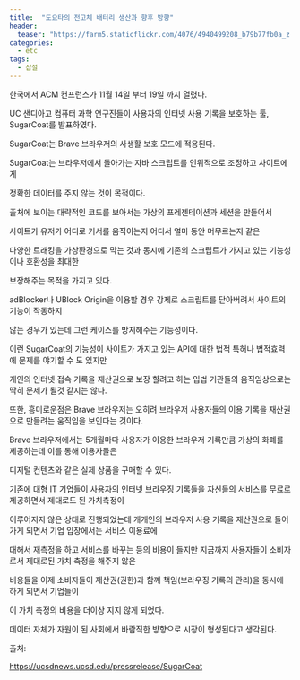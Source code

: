 ```yaml
---
title:  "도요타의 전고체 배터리 생산과 향후 방향"
header:
  teaser: "https://farm5.staticflickr.com/4076/4940499208_b79b77fb0a_z.jpg"
categories: 
  - etc
tags:
  - 잡설
---
```


  한국에서 ACM 컨프런스가 11월 14일 부터 19일 까지 열렸다.
  
  UC 샌디아고 컴퓨터 과학 연구진들이 사용자의 인터넷 사용 기록을 보호하는 툴, SugarCoat를 발표하였다.
  
  SugarCoat는 Brave 브라우저의 사생활 보호 모드에 적용된다.
  
  SugarCoat는 브라우저에서 돌아가는 자바 스크립트를 인위적으로 조정하고 사이트에게
  
  정확한 데이터를 주지 않는 것이 목적이다.
  
  출처에 보이는 대략적인 코드를 보아서는 가상의 프레젠테이션과 세션을 만들어서 
  
  사이트가 유저가 어디로 커서를 움직이는지 어디서 얼마 동안 머무르는지 같은
  
  다양한 트래킹을 가상환경으로 막는 것과 동시에 기존의 스크립트가 가지고 있는 기능성이나 호환성을 최대한
  
  보장해주는 목적을 가지고 있다.
  
  adBlocker나 UBlock Origin을 이용할 경우 강제로 스크립트를 닫아버려서 사이트의 기능이 작동하지
  
  않는 경우가 있는데 그런 케이스를 방지해주는 기능성이다.
  
  이런 SugarCoat의 기능성이 사이트가 가지고 있는 API에 대한 법적 특허나 법적효력에 문제를 야기할 수 도 있지만
  
  개인의 인터넷 접속 기록을 재산권으로 보장 할려고 하는 입법 기관들의 움직임상으로는 딱히 문제가 될것 같지는 않다.
  
  또한, 흥미로운점은 Brave 브라우저는 오히려 브라우저 사용자들의 이용 기록을 재산권으로 만들려는 움직임을 보인다는 것이다.
  
  Brave 브라우저에서는 5개월마다 사용자가 이용한 브라우저 기록만큼 가상의 화폐를 제공하는데 이를 통해 이용자들은 
  
  디지털 컨텐츠와 같은 실제 상품을 구매할 수 있다.
  
  기존에 대형 IT 기업들이 사용자의 인터넷 브라우징 기록들을 자신들의 서비스를 무료로 제공하면서 제대로도 된 가치측정이 
  
  이루어지지 않은 상태로 진행되었는데 개개인의 브라우저 사용 기록을 재산권으로 들어가게 되면서 기업 입장에서는 서비스 이용료에
  
  대해서 재측정을 하고 서비스를 바꾸는 등의 비용이 들지만 지금까지 사용자들이 소비자로서 제대로된 가치 측정을 해주지 않은
  
  비용들을 이제 소비자들이 재산권(권한)과 함꼐 책임(브라우징 기록의 관리)을 동시에 하게 되면서 기업들이
  
  이 가치 측정의 비용을 더이상 지지 않게 되었다.
  
  데이터 자체가 자원이 된 사회에서 바람직한 방향으로 시장이 형성된다고 생각된다.
  
  
  
출처: 

https://ucsdnews.ucsd.edu/pressrelease/SugarCoat